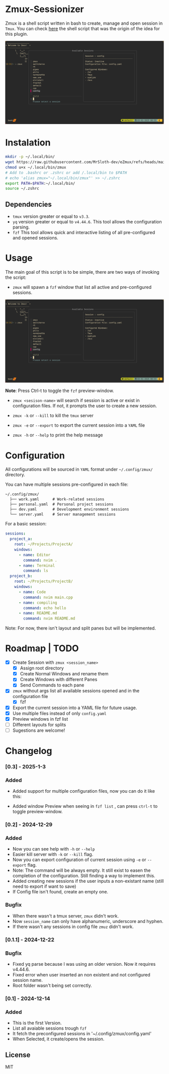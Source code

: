 # Zmux-Sessionizer
Zmux is a shell script written in bash to create, manage and open session in `Tmux`.
You can check [here](https://github.com/MrSloth-dev/.dotfiles/blob/main/scripts/zmux.sh) the shell script that was the origin of the idea for this plugin.

![img](assets/preview.png)

# Instalation

``` bash
mkdir -p ~/.local/bin/
wget https://raw.githubusercontent.com/MrSloth-dev/eZmux/refs/heads/main/zmux -O ~/.local/bin/zmux
chmod u+x ~/.local/bin/zmux
# Add to .bashrc or .zshrc or add /.local/bin to $PATH
# echo 'alias zmux="~/.local/bin/zmux"' >> ~/.zshrc
export PATH=$PATH:~/.local/bin/
source ~/.zshrc
```

## Dependencies

- `tmux` version greater or equal to `v3.3`.
- `yq` version greater or equal to `v4.44.6`. This tool allows the configuration parsing.
- `fzf` This tool allows quick and interactive listing of all pre-configured and opened sessions.

# Usage

The main goal of this script is to be simple, there are two ways of invoking the script:
 - `zmux` will spawn a `fzf` window that list all active and pre-configured sessions.

![img](assets/preview.png)

 **Note**: Press Ctrl-t to toggle the `fzf` preview-window.

 - `zmux <sesison-name>` will search if session is active or exist in configuration files. If not, it prompts the user to create a new session.

 - `zmux -k` or `--kill` to kill the `tmux` server

 - `zmux -e` or `--export` to export the current session into a `YAML` file

 - `zmux -h` or `--help` to print the help message

# Configuration

All configurations will be sourced in `YAML` format under `~/.config/zmux/` directory.

You can have multiple sessions pre-configured in each file:
```
~/.config/zmux/
  ├── work.yaml      # Work-related sessions
  ├── personal.yaml  # Personal project sessions
  ├── dev.yaml       # Development environment sessions
  └── server.yaml    # Server management sessions
```

For a basic session:

``` yaml
sessions:
  project_a:
    root: ~/Projects/ProjectA/
    windows:
      - name: Editor
        command: nvim .
      - name: Terminal
        command: ls
  project_b:
    root: ~/Projects/ProjectB/
    windows:
      - name: Code
        command: nvim main.cpp
      - name: compiling
        command: echo hello
      - name: README.md
        command: nvim README.md
```

Note: For now, there isn't layout and split panes but will be implemented.

# Roadmap | TODO
- [x] Create Session with `zmux <session_name>`
  - [x] Assign root directory
  - [x] Create Normal Windows and rename them
  - [x] Create Windows with different Panes
  - [x] Send Commands to each pane
- [x] `zmux` without args list all available sessions opened and in the configuration file
  - [x] fzf
- [x] Export the current session into a YAML file for future usage.
- [x] Use multiple files instead of only `config.yaml`
- [x] Preview windows in fzf list
- [ ] Different layouts for splits
- [ ] Sugestions are welcome!

# Changelog

### [0.3] - 2025-1-3

### Added

- Added support for multiple configuration files, now you can do it like this:

- Added window Preview when seeing in `fzf list` , can press `ctrl-t` to toggle preview-window.

### [0.2] - 2024-12-29
 
### Added
   
- Now you can see help with `-h` or `--help`
- Easier kill server with `-k` or `--kill` flag.
- Now you can export configuration of current session using `-e` or `--export` flag.
 - Note: The command will be always empty. It still exist to easen the completion of the configuration. Still finding a way to implement this. 
- Added creating new sessions if the user inputs a non-existant name (still need to export if want to save)
- If Config file isn't found, create an empty one.

### Bugfix
- When there wasn't a tmux server, `zmux` didn't work.
- Now `session_name` can only have alphanumeric, underscore and hyphen.
- If there wasn't any sessions in config file `zmuz` didn't work.

### [0.1.1] - 2024-12-22

### Bugfix

- Fixed yq parse because I was using an older version. Now it requires v4.44.6.
- Fixed error when user inserted an non existent and not configured session name.
- Root folder wasn't being set correctly.

### [0.1] - 2024-12-14
 
### Added
   
- This is the first Version.
- List all avaiable sessions trough `fzf`
- It fetch the preconfigured sessions in '~/.config/zmux/config.yaml'
- When Selected, it create/opens the session.

## License
MIT
